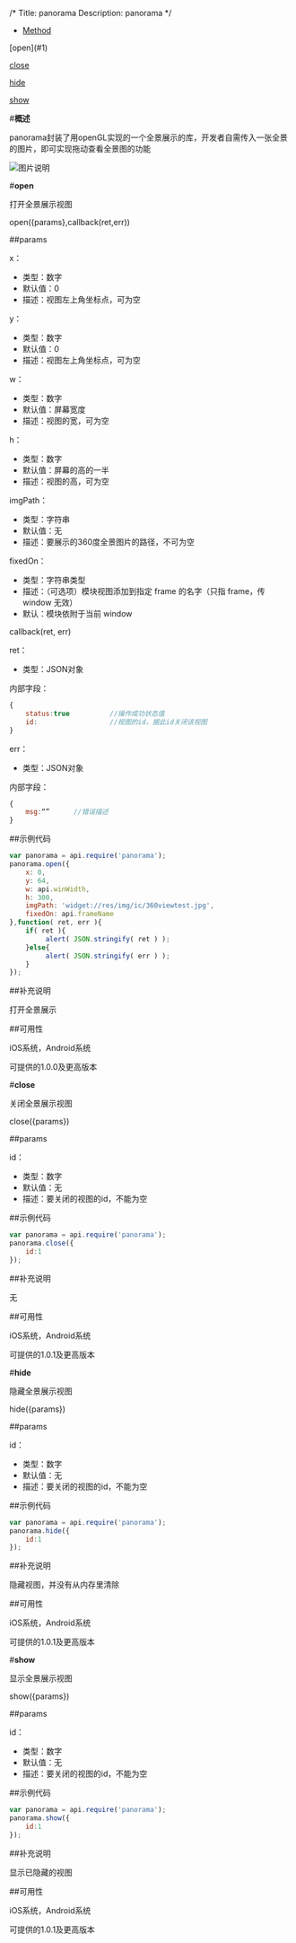 /*
Title: panorama
Description: panorama
*/

<ul id="tab" class="clearfix">
	<li class="active"><a href="#method-content">Method</a></li>
</ul>
<div id="method-content">

<div class="outline">
[open](#1)

[close](#2)

[hide](#3)

[show](#4)
</div>

#**概述**

panorama封装了用openGL实现的一个全景展示的库，开发者自需传入一张全景的图片，即可实现拖动查看全景图的功能

![图片说明](/img/docImage/panorama.jpg)

#**open**<div id="1"></div>

打开全景展示视图

open({params},callback(ret,err))

##params


x：

- 类型：数字
- 默认值：0
- 描述：视图左上角坐标点，可为空

y：

- 类型：数字
- 默认值：0
- 描述：视图左上角坐标点，可为空

w：

- 类型：数字
- 默认值：屏幕宽度
- 描述：视图的宽，可为空

h：

- 类型：数字
- 默认值：屏幕的高的一半
- 描述：视图的高，可为空

imgPath：

- 类型：字符串
- 默认值：无
- 描述：要展示的360度全景图片的路径，不可为空

fixedOn：

- 类型：字符串类型
- 描述：（可选项）模块视图添加到指定 frame 的名字（只指 frame，传 window 无效）
- 默认：模块依附于当前 window


callback(ret, err)

ret：

- 类型：JSON对象

内部字段：

```js
{
	status:true          //操作成功状态值
	id:                  //视图的id，据此id关闭该视图
}
```

err：

- 类型：JSON对象

内部字段：

```js
{
	msg:“”		//错误描述
}
```

##示例代码

```js
var panorama = api.require('panorama');
panorama.open({
	x: 0,
	y: 64,
	w: api.winWidth,
	h: 300,
	imgPath: 'widget://res/img/ic/360viewtest.jpg',
    fixedOn: api.frameName
},function( ret, err ){
	if( ret ){
         alert( JSON.stringify( ret ) );
    }else{
         alert( JSON.stringify( err ) );
    }
});
```

##补充说明

打开全景展示

##可用性

iOS系统，Android系统

可提供的1.0.0及更高版本


#**close**<div id="2"></div>

关闭全景展示视图

close({params})

##params

id：

- 类型：数字
- 默认值：无
- 描述：要关闭的视图的id，不能为空

##示例代码

```js
var panorama = api.require('panorama');
panorama.close({
	id:1
});
```

##补充说明

无

##可用性

iOS系统，Android系统

可提供的1.0.1及更高版本

#**hide**<div id="3"></div>

隐藏全景展示视图

hide({params})

##params

id：

- 类型：数字
- 默认值：无
- 描述：要关闭的视图的id，不能为空

##示例代码

```js
var panorama = api.require('panorama');
panorama.hide({
	id:1
});
```

##补充说明

隐藏视图，并没有从内存里清除

##可用性

iOS系统，Android系统

可提供的1.0.1及更高版本

#**show**<div id="4"></div>

显示全景展示视图

show({params})

##params

id：

- 类型：数字
- 默认值：无
- 描述：要关闭的视图的id，不能为空

##示例代码

```js
var panorama = api.require('panorama');
panorama.show({
	id:1
});
```

##补充说明

显示已隐藏的视图

##可用性

iOS系统，Android系统

可提供的1.0.1及更高版本

